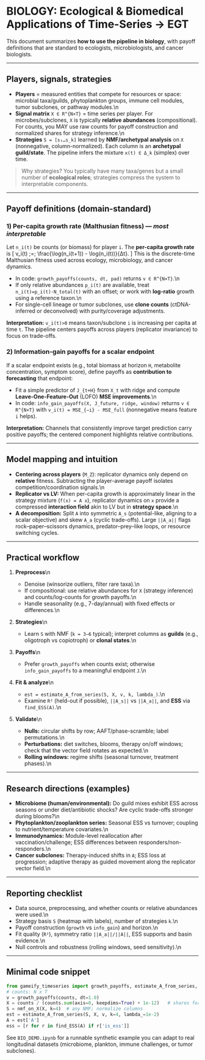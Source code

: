 # BIOLOGY: Ecological & Biomedical Applications of Time-Series → EGT

This document summarizes **how to use the pipeline in biology**, with payoff definitions that are standard to ecologists, microbiologists, and cancer biologists.

---

## Players, signals, strategies

- **Players** = measured entities that compete for resources or space: microbial taxa/guilds, phytoplankton groups, immune cell modules, tumor subclones, or pathway modules.\n
- **Signal matrix** `X ∈ R^{N×T}` = time series per player. For microbes/subclones, `X` is typically **relative abundances** (compositional). For counts, you MAY use raw counts for payoff construction and normalized shares for strategy inference.\n
- **Strategies** `S = [s₁…s_k]` learned by **NMF/archetypal analysis** on `X` (nonnegative, column-normalized). Each column is an **archetypal guild/state**. The pipeline infers the mixture `x(t) ∈ Δ_k` (simplex) over time.

> Why strategies? You typically have many taxa/genes but a small number of **ecological roles**; strategies compress the system to interpretable components.

---

## Payoff definitions (domain-standard)

### 1) Per-capita growth rate (Malthusian fitness) — *most interpretable*
Let `n_i(t)` be counts (or biomass) for player `i`. The **per-capita growth rate** is
\[
v_i(t) \;=\; \frac{\log(n_i(t+1)) - \log(n_i(t))}{Δt}.
\]
This is the discrete-time Malthusian fitness used across ecology, microbiology, and cancer dynamics.

- In code: `growth_payoffs(counts, dt, pad)` returns `v ∈ R^{N×T}`.\n
- If only relative abundances `p_i(t)` are available, treat `n_i(t)=p_i(t)·N_total(t)` with an offset; or work with **log-ratio** growth using a reference taxon.\n
- For single-cell lineage or tumor subclones, use **clone counts** (ctDNA-inferred or deconvolved) with purity/coverage adjustments.

**Interpretation:** `v_i(t)>0` means taxon/subclone `i` is increasing per capita at time `t`. The pipeline centers payoffs across players (replicator invariance) to focus on trade-offs.

### 2) Information-gain payoffs for a scalar endpoint
If a scalar endpoint exists (e.g., total biomass at horizon `H`, metabolite concentration, symptom score), define payoffs as **contribution to forecasting** that endpoint:

- Fit a simple predictor of `J_{t+H}` from `X_t` with ridge and compute **Leave-One-Feature-Out** (LOFO) **MSE improvements**.\n
- In code: `info_gain_payoffs(X, J_future, ridge, window)` returns `v ∈ R^{N×T}` with `v_i(t) = MSE_{−i} - MSE_full` (nonnegative means feature `i` helps).

**Interpretation:** Channels that consistently improve target prediction carry positive payoffs; the centered component highlights relative contributions.

---

## Model mapping and intuition

- **Centering across players** (`M_Z`): replicator dynamics only depend on **relative** fitness. Subtracting the player-average payoff isolates competition/coordination signals.\n
- **Replicator vs LV:** When per-capita growth is approximately linear in the strategy mixture (`f(x) = A x`), replicator dynamics on `x` provide a compressed **interaction field** akin to LV but in **strategy space**.\n
- **A decomposition:** Split `A` into symmetric `A_s` (potential-like, aligning to a scalar objective) and skew `A_a` (cyclic trade-offs). Large `||A_a||` flags rock–paper–scissors dynamics, predator–prey–like loops, or resource switching cycles.

---

## Practical workflow

1. **Preprocess**\n
   - Denoise (winsorize outliers, filter rare taxa).\n
   - If compositional: use relative abundances for `X` (strategy inference) and counts/log-counts for growth payoffs.\n
   - Handle seasonality (e.g., 7-day/annual) with fixed effects or differences.\n

2. **Strategies**\n
   - Learn `S` with NMF (`k = 3–6` typical); interpret columns as **guilds** (e.g., oligotroph vs copiotroph) or **clonal states**.\n

3. **Payoffs**\n
   - Prefer `growth_payoffs` when counts exist; otherwise `info_gain_payoffs` to a meaningful endpoint `J`.\n

4. **Fit & analyze**\n
   - `est = estimate_A_from_series(S, X, v, k, lambda_)`.\n
   - Examine `R²` (held-out if possible), `||A_s||` vs `||A_a||`, and **ESS** via `find_ESS(A)`.\n

5. **Validate**\n
   - **Nulls:** circular shifts by row; AAFT/phase-scramble; label permutations.\n
   - **Perturbations:** diet switches, blooms, therapy on/off windows; check that the vector field rotates as expected.\n
   - **Rolling windows:** regime shifts (seasonal turnover, treatment phases).\n

---

## Research directions (examples)

- **Microbiome (human/environmental):** Do guild mixes exhibit ESS across seasons or under diet/antibiotic shocks? Are cyclic trade-offs stronger during blooms?\n
- **Phytoplankton/zooplankton series:** Seasonal ESS vs turnover; coupling to nutrient/temperature covariates.\n
- **Immunodynamics:** Module-level reallocation after vaccination/challenge; ESS differences between responders/non-responders.\n
- **Cancer subclones:** Therapy-induced shifts in `A`; ESS loss at progression; adaptive therapy as guided movement along the replicator vector field.\n

---

## Reporting checklist

- Data source, preprocessing, and whether counts or relative abundances were used.\n
- Strategy basis `S` (heatmap with labels), number of strategies `k`.\n
- Payoff construction (`growth` vs `info_gain`) and horizon.\n
- Fit quality (`R²`), symmetry ratio `||A_a||/||A||`, ESS supports and basin evidence.\n
- Null controls and robustness (rolling windows, seed sensitivity).\n

---

## Minimal code snippet

```python
from gameify_timeseries import growth_payoffs, estimate_A_from_series, find_ESS
# counts: N x T
v = growth_payoffs(counts, dt=1.0)
X = counts / (counts.sum(axis=0, keepdims=True) + 1e-12)   # shares for strategy inference
S = nmf_on_X(X, k=4)  # any NMF; normalize columns
est = estimate_A_from_series(S, X, v, k=4, lambda_=1e-2)
A = est['A']
ess = [r for r in find_ESS(A) if r['is_ess']]
```

See `BIO_DEMO.ipynb` for a runnable synthetic example you can adapt to real longitudinal datasets (microbiome, plankton, immune challenges, or tumor subclones).
